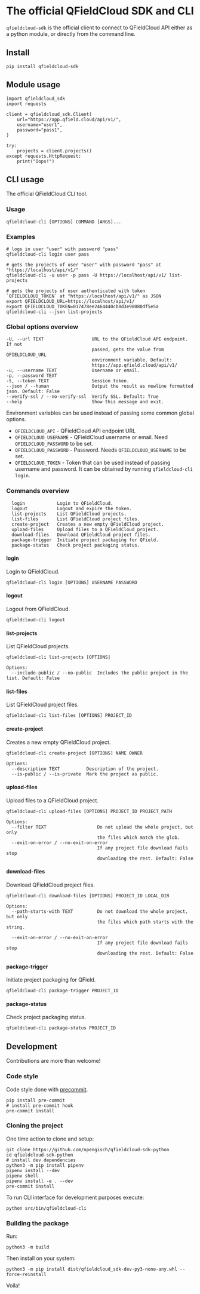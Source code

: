 # The official QFieldCloud SDK and CLI

`qfieldcloud-sdk` is the official client to connect to QFieldCloud API either as a python module, or directly from the command line.

## Install

`pip install qfieldcloud-sdk`

## Module usage

```
import qfieldcloud_sdk
import requests

client = qfieldcloud_sdk.Client(
    url="https://app.qfield.cloud/api/v1/",
    username="user1",
    password="pass1",
)

try:
    projects = client.projects()
except requests.HttpRequest:
    print("Oops!")
```

## CLI usage

The official QFieldCloud CLI tool.

### Usage

```
qfieldcloud-cli [OPTIONS] COMMAND [ARGS]...
```

### Examples

```
# logs in user "user" with password "pass"
qfieldcloud-cli login user pass

# gets the projects of user "user" with password "pass" at "https://localhost/api/v1/"
qfieldcloud-cli -u user -p pass -U https://localhost/api/v1/ list-projects

# gets the projects of user authenticated with token `QFIELDCLOUD_TOKEN` at "https://localhost/api/v1/" as JSON
export QFIELDCLOUD_URL=https://localhost/api/v1/
export QFIELDCLOUD_TOKEN=017478ee2464440cb8d3e98080df5e5a
qfieldcloud-cli --json list-projects
```

### Global options overview

```
-U, --url TEXT                  URL to the QFieldCloud API endpoint. If not
                                passed, gets the value from QFIELDCLOUD_URL
                                environment variable. Default:
                                https://app.qfield.cloud/api/v1/
-u, --username TEXT             Username or email.
-p, --password TEXT
-t, --token TEXT                Session token.
--json / --human                Output the result as newline formatted json. Default: False
--verify-ssl / --no-verify-ssl  Verify SSL. Default: True
--help                          Show this message and exit.
```

Environment variables can be used instead of passing some common global options.

- `QFIELDCLOUD_API` - QFieldCloud API endpoint URL
- `QFIELDCLOUD_USERNAME` - QFieldCloud username or email. Need `QFIELDCLOUD_PASSWORD` to be set.
- `QFIELDCLOUD_PASSWORD` - Password. Needs `QFIELDCLOUD_USERNAME` to be set.
- `QFIELDCLOUD_TOKEN` - Token that can be used instead of passing username and password. It can be obtained by running `qfieldcloud-cli login`.

### Commands overview

```
  login            Login to QFieldCloud.
  logout           Logout and expire the token.
  list-projects    List QFieldCloud projects.
  list-files       List QFieldCloud project files.
  create-project   Creates a new empty QFieldCloud project.
  upload-files     Upload files to a QFieldCloud project.
  download-files   Download QFieldCloud project files.
  package-trigger  Initiate project packaging for QField.
  package-status   Check project packaging status.
```

#### login

Login to QFieldCloud.

```
qfieldcloud-cli login [OPTIONS] USERNAME PASSWORD
```

#### logout

Logout from QFieldCloud.

```
qfieldcloud-cli logout
```

#### list-projects

List QFieldCloud projects.

```
qfieldcloud-cli list-projects [OPTIONS]

Options:
  --include-public / --no-public  Includes the public project in the list. Default: False
```

#### list-files

List QFieldCloud project files.

```
qfieldcloud-cli list-files [OPTIONS] PROJECT_ID
```

#### create-project

Creates a new empty QFieldCloud project.

```
qfieldcloud-cli create-project [OPTIONS] NAME OWNER

Options:
  --description TEXT          Description of the project.
  --is-public / --is-private  Mark the project as public.
```

#### upload-files

Upload files to a QFieldCloud project.

```
qfieldcloud-cli upload-files [OPTIONS] PROJECT_ID PROJECT_PATH

Options:
  --filter TEXT                   Do not upload the whole project, but only
                                  the files which match the glob.
  --exit-on-error / --no-exit-on-error
                                  If any project file download fails stop
                                  downloading the rest. Default: False
```

#### download-files

Download QFieldCloud project files.

```
qfieldcloud-cli download-files [OPTIONS] PROJECT_ID LOCAL_DIR

Options:
  --path-starts-with TEXT         Do not download the whole project, but only
                                  the files which path starts with the string.

  --exit-on-error / --no-exit-on-error
                                  If any project file download fails stop
                                  downloading the rest. Default: False
```

#### package-trigger

Initiate project packaging for QField.

```
qfieldcloud-cli package-trigger PROJECT_ID
```

#### package-status

Check project packaging status.

```
qfieldcloud-cli package-status PROJECT_ID
```

## Development

Contributions are more than welcome!

### Code style
Code style done with [precommit](https://pre-commit.com/).

```
pip install pre-commit
# install pre-commit hook
pre-commit install
```

### Cloning the project

One time action to clone and setup:

```
git clone https://github.com/opengisch/qfieldcloud-sdk-python
cd qfieldcloud-sdk-python
# install dev dependencies
python3 -m pip install pipenv
pipenv install --dev
pipenv shell
pipenv install -e . --dev
pre-commit install
```

To run CLI interface for development purposes execute:

```
python src/bin/qfieldcloud-cli
```

### Building the package

Run:

```
python3 -m build
```

Then install on your system:

```
python3 -m pip install dist/qfieldcloud_sdk-dev-py3-none-any.whl --force-reinstall
```

Voila!
